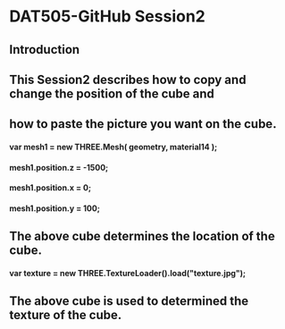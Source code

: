 # DAT505-GitHub Session2
## Introduction
## This Session2 describes how to copy and change the position of the cube and
## how to paste the picture you want on the cube.
#### var mesh1 = new THREE.Mesh( geometry, material14 );
#### mesh1.position.z = -1500;
#### mesh1.position.x = 0;
#### mesh1.position.y = 100;
## The above cube determines the location of the cube.

#### var texture = new THREE.TextureLoader().load("texture.jpg");
## The above cube is used to determined the texture of the cube.
